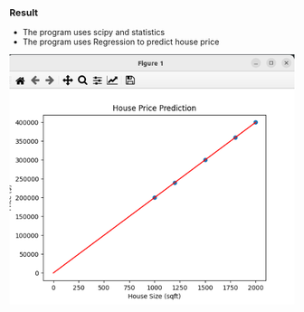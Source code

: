 ### Result
* The program uses scipy and statistics
* The program uses Regression to predict house price

<img src='house-price-prediction-regression.png' />
